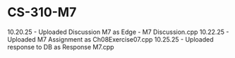 # CS-310-M7
10.20.25 - Uploaded Discussion M7 as Edge - M7 Discussion.cpp
10.22.25 - Uploaded M7 Assignment as Ch08Exercise07.cpp
10.25.25 - Uploaded response to DB as Response M7.cpp
